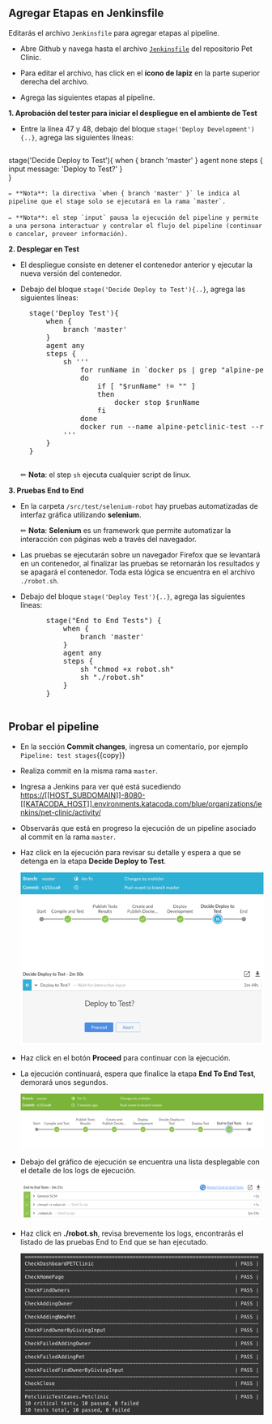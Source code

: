 
## Agregar Etapas en Jenkinsfile

Editarás el archivo `Jenkinsfile` para agregar etapas al pipeline.

* Abre Github y navega hasta el archivo [`Jenkinsfile`](https://[[HOST_SUBDOMAIN]]-9876-[[KATACODA_HOST]].environments.katacoda.com/#jenkinsfile) del repositorio Pet Clinic.

* Para editar el archivo, has click en el **ícono de lapiz** en la parte superior derecha del archivo.

* Agrega las siguientes etapas al pipeline.

**1. Aprobación del tester para iniciar el despliegue en el ambiente de Test** 

* Entre la línea 47 y 48, debajo del bloque `stage('Deploy Development'){..}`, agrega las siguientes líneas:

    <pre class="file" data-target="clipboard">
stage('Decide Deploy to Test'){
    when {
        branch 'master'
    }
    agent none
    steps {
        input message: 'Deploy to Test?'
    }            
}
    </pre> 

    ✏ **Nota**: la directiva `when { branch 'master' }` le indica al pipeline que el stage solo se ejecutará en la rama `master`.

    ✏ **Nota**: el step `input` pausa la ejecución del pipeline y permite a una persona interactuar y controlar el flujo del pipeline (continuar o cancelar, proveer información).

**2. Desplegar en Test** 

* El despliegue consiste en detener el contenedor anterior y ejecutar la nueva versión del contenedor.

* Debajo del bloque `stage('Decide Deploy to Test'){..}`, agrega las siguientes líneas:

    <pre class="file" data-target="clipboard">
    stage('Deploy Test'){
        when {
            branch 'master'
        }
        agent any
        steps {
            sh '''
                for runName in `docker ps | grep "alpine-petclinic-test" | awk '{print $1}'`
                do
                    if [ "$runName" != "" ]
                    then
                        docker stop $runName
                    fi
                done
                docker run --name alpine-petclinic-test --rm -d -p 9967:8080 $TAG_NAME
            '''
        }
    }
    </pre> 

    ✏ **Nota**: el step `sh` ejecuta cualquier script de linux.

**3. Pruebas End to End**

* En la carpeta `/src/test/selenium-robot` hay pruebas automatizadas de interfaz gráfica utilizando **selenium**.

    ✏ **Nota**: **Selenium** es un framework que permite automatizar la interacción con páginas web a través del navegador.

* Las pruebas se ejecutarán sobre un navegador Firefox que se levantará en un contenedor, al finalizar las pruebas se retornarán los resultados y se apagará el contenedor. Toda esta lógica se encuentra en el archivo `./robot.sh`.

* Debajo del bloque `stage('Deploy Test'){..}`, agrega las siguientes líneas:

    <pre class="file" data-target="clipboard">
        stage("End to End Tests") {
            when {
                branch 'master'
            }
            agent any
            steps {
                sh "chmod +x robot.sh"
                sh "./robot.sh"
            }
        }    
    </pre>

## Probar el pipeline

* En la sección **Commit changes**, ingresa un comentario, por ejemplo `Pipeline: test stages`{{copy}}

* Realiza commit en la misma rama `master`.

* Ingresa a Jenkins para ver qué está sucediendo <a href="https://[[HOST_SUBDOMAIN]]-8080-[[KATACODA_HOST]].environments.katacoda.com/blue/organizations/jenkins/pet-clinic/activity/" target="jenkins">https://[[HOST_SUBDOMAIN]]-8080-[[KATACODA_HOST]].environments.katacoda.com/blue/organizations/jenkins/pet-clinic/activity/</a>

* Observarás que está en progreso la ejecución de un pipeline asociado al commit en la rama `master`.

* Haz click en la ejecución para revisar su detalle y espera a que se detenga en la etapa **Decide Deploy to Test**.

    ![Pipeline Decide Deploy Test](./assets/pipeline-decide-deploy-test.png)

* Haz click en el botón **Proceed** para continuar con la ejecución.

* La ejecución continuará, espera que finalice la etapa **End To End Test**, demorará unos segundos.

    ![Pipeline with Test Stages](./assets/pipepline-end-to-end-tests.png)

* Debajo del gráfico de ejecución se encuentra una lista desplegable con el detalle de los logs de ejecución.

    ![List Execution Logs](./assets/list-execution-logs.png) 
  
* Haz click en **./robot.sh**, revisa brevemente los logs, encontrarás el listado de las pruebas End to End que se han ejecutado.

    ![Test Results](./assets/test-results.png)